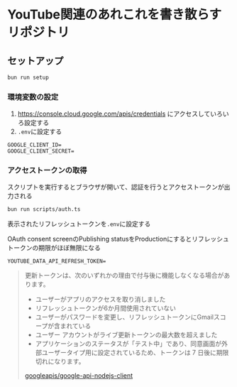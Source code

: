 # YouTube関連のあれこれを書き散らすリポジトリ

## セットアップ

```bash
bun run setup
```

### 環境変数の設定

1. https://console.cloud.google.com/apis/credentials にアクセスしていろいろ設定する
1. `.env`に設定する

```env
GOOGLE_CLIENT_ID=
GOOGLE_CLIENT_SECRET=
```

### アクセストークンの取得

スクリプトを実行するとブラウザが開いて、認証を行うとアクセストークンが出力される

```bash
bun run scripts/auth.ts
```

表示されたリフレッシュトークンを`.env`に設定する

OAuth consent screenのPublishing statusをProductionにするとリフレッシュトークンの期限がほぼ無限になる

```env
YOUTUBE_DATA_API_REFRESH_TOKEN=
```

> 更新トークンは、次のいずれかの理由で付与後に機能しなくなる場合があります。
> - ユーザーがアプリのアクセスを取り消しました
> - リフレッシュトークンが6か月間使用されていない
> - ユーザーがパスワードを変更し、リフレッシュトークンにGmailスコープが含まれている
> - ユーザー アカウントがライブ更新トークンの最大数を超えました
> - アプリケーションのステータスが「テスト中」であり、同意画面が外部ユーザータイプ用に設定されているため、トークンは 7 日後に期限切れになります。
>
> [googleapis/google-api-nodejs-client](https://github.com/googleapis/google-api-nodejs-client?tab=readme-ov-file#handling-refresh-tokens)
